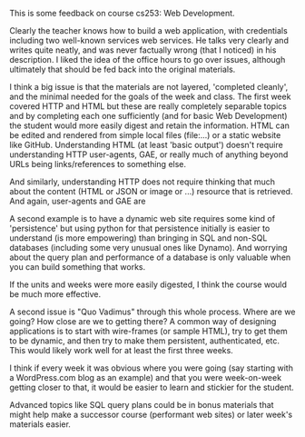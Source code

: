 
This is some feedback on course cs253: Web Development.  

Clearly the teacher knows how to build a web application, with credentials including two well-known services web services.  He 
talks very clearly and writes quite neatly, and was never factually wrong (that I noticed) in his description.  I liked the 
idea of the office hours to go over issues, although ultimately that should be fed back into the original materials.

I think a big issue is that the materials are not layered, 'completed cleanly', and the minimal needed for the goals of the week and class.
The first week covered HTTP and HTML but these are really completely separable topics and by completing each one sufficiently
(and for basic Web Development) the student would more easily digest and retain the information.  HTML can be edited and rendered from
simple local files (file:...) or a static website like GitHub.  Understanding HTML (at least 'basic output') doesn't require understanding 
HTTP user-agents, GAE, or really much of anything beyond URLs being links/references to something else.  

And similarly, understanding HTTP does not require thinking that much about the content (HTML or JSON or image or ...) resource that is retrieved.  And again, user-agents and GAE are  

A second example is to have a dynamic web site requires some kind of 'persistence' but using python for that persistence
initially is easier to understand (is more empowering) than bringing in SQL and non-SQL databases (including some very unusual 
ones like Dynamo).  And worrying about the query plan and performance of a database is only valuable when you can build
something that works.

If the units and weeks were more easily digested, I think the course would be much more effective.


A second issue is "Quo Vadimus" through this whole process.  Where are we going?  How close are we to getting there?
A common way of designing applications is to start with wire-frames (or sample HTML), try to get them to be dynamic,
and then try to make them persistent, authenticated, etc.  This would likely work well for at least the first three weeks.  

I think if every week it was obvious where you were going (say starting with a WordPress.com
blog as an example) and that you were week-on-week getting closer to that, it would be easier to learn and stickier for the student.


Advanced topics like SQL query plans could be in bonus materials that might help make a successor course (performant web sites) 
or later week's materials easier.  




